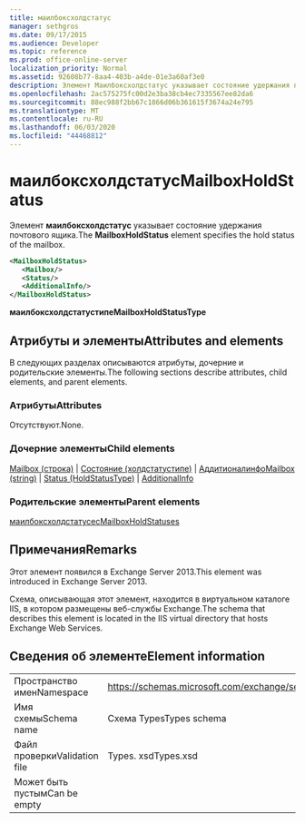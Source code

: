 ```yaml
---
title: маилбоксхолдстатус
manager: sethgros
ms.date: 09/17/2015
ms.audience: Developer
ms.topic: reference
ms.prod: office-online-server
localization_priority: Normal
ms.assetid: 92608b77-8aa4-403b-a4de-01e3a60af3e0
description: Элемент Маилбоксхолдстатус указывает состояние удержания почтового ящика.
ms.openlocfilehash: 2ac575275fc00d2e3ba38cb4ec7335567ee82da6
ms.sourcegitcommit: 88ec988f2bb67c1866d06b361615f3674a24e795
ms.translationtype: MT
ms.contentlocale: ru-RU
ms.lasthandoff: 06/03/2020
ms.locfileid: "44468812"
---
```

# <a name="mailboxholdstatus"></a><span data-ttu-id="e4ab1-103">маилбоксхолдстатус</span><span class="sxs-lookup"><span data-stu-id="e4ab1-103">MailboxHoldStatus</span></span>

<span data-ttu-id="e4ab1-104">Элемент **маилбоксхолдстатус** указывает состояние удержания почтового ящика.</span><span class="sxs-lookup"><span data-stu-id="e4ab1-104">The **MailboxHoldStatus** element specifies the hold status of the mailbox.</span></span> 
  
```XML
<MailboxHoldStatus>
   <Mailbox/>
   <Status/>
   <AdditionalInfo/>
</MailboxHoldStatus>
```

<span data-ttu-id="e4ab1-105">**маилбоксхолдстатустипе**</span><span class="sxs-lookup"><span data-stu-id="e4ab1-105">**MailboxHoldStatusType**</span></span>

## <a name="attributes-and-elements"></a><span data-ttu-id="e4ab1-106">Атрибуты и элементы</span><span class="sxs-lookup"><span data-stu-id="e4ab1-106">Attributes and elements</span></span>

<span data-ttu-id="e4ab1-107">В следующих разделах описываются атрибуты, дочерние и родительские элементы.</span><span class="sxs-lookup"><span data-stu-id="e4ab1-107">The following sections describe attributes, child elements, and parent elements.</span></span>
  
### <a name="attributes"></a><span data-ttu-id="e4ab1-108">Атрибуты</span><span class="sxs-lookup"><span data-stu-id="e4ab1-108">Attributes</span></span>

<span data-ttu-id="e4ab1-109">Отсутствуют.</span><span class="sxs-lookup"><span data-stu-id="e4ab1-109">None.</span></span>
  
### <a name="child-elements"></a><span data-ttu-id="e4ab1-110">Дочерние элементы</span><span class="sxs-lookup"><span data-stu-id="e4ab1-110">Child elements</span></span>

<span data-ttu-id="e4ab1-111">[Mailbox (строка)](mailbox-string.md)  |  [Состояние (холдстатустипе)](status-holdstatustype.md)  |  [Аддитионалинфо](additionalinfo.md)</span><span class="sxs-lookup"><span data-stu-id="e4ab1-111">[Mailbox (string)](mailbox-string.md) | [Status (HoldStatusType)](status-holdstatustype.md) | [AdditionalInfo](additionalinfo.md)</span></span>
  
### <a name="parent-elements"></a><span data-ttu-id="e4ab1-112">Родительские элементы</span><span class="sxs-lookup"><span data-stu-id="e4ab1-112">Parent elements</span></span>

[<span data-ttu-id="e4ab1-113">маилбоксхолдстатусес</span><span class="sxs-lookup"><span data-stu-id="e4ab1-113">MailboxHoldStatuses</span></span>](mailboxholdstatuses.md)
  
## <a name="remarks"></a><span data-ttu-id="e4ab1-114">Примечания</span><span class="sxs-lookup"><span data-stu-id="e4ab1-114">Remarks</span></span>

<span data-ttu-id="e4ab1-115">Этот элемент появился в Exchange Server 2013.</span><span class="sxs-lookup"><span data-stu-id="e4ab1-115">This element was introduced in Exchange Server 2013.</span></span>
  
<span data-ttu-id="e4ab1-116">Схема, описывающая этот элемент, находится в виртуальном каталоге IIS, в котором размещены веб-службы Exchange.</span><span class="sxs-lookup"><span data-stu-id="e4ab1-116">The schema that describes this element is located in the IIS virtual directory that hosts Exchange Web Services.</span></span>
  
## <a name="element-information"></a><span data-ttu-id="e4ab1-117">Сведения об элементе</span><span class="sxs-lookup"><span data-stu-id="e4ab1-117">Element information</span></span>

|||
|:-----|:-----|
|<span data-ttu-id="e4ab1-118">Пространство имен</span><span class="sxs-lookup"><span data-stu-id="e4ab1-118">Namespace</span></span>  <br/> |https://schemas.microsoft.com/exchange/services/2006/types  <br/> |
|<span data-ttu-id="e4ab1-119">Имя схемы</span><span class="sxs-lookup"><span data-stu-id="e4ab1-119">Schema name</span></span>  <br/> |<span data-ttu-id="e4ab1-120">Схема Types</span><span class="sxs-lookup"><span data-stu-id="e4ab1-120">Types schema</span></span>  <br/> |
|<span data-ttu-id="e4ab1-121">Файл проверки</span><span class="sxs-lookup"><span data-stu-id="e4ab1-121">Validation file</span></span>  <br/> |<span data-ttu-id="e4ab1-122">Types. xsd</span><span class="sxs-lookup"><span data-stu-id="e4ab1-122">Types.xsd</span></span>  <br/> |
|<span data-ttu-id="e4ab1-123">Может быть пустым</span><span class="sxs-lookup"><span data-stu-id="e4ab1-123">Can be empty</span></span>  <br/> ||
   


